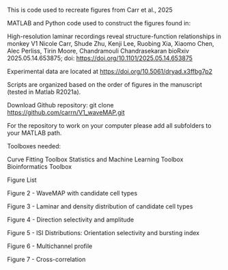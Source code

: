 This is code used to recreate figures from Carr et al., 2025

MATLAB and Python code used to construct the figures found in:

High-resolution laminar recordings reveal structure-function relationships in monkey V1
Nicole Carr, Shude Zhu, Kenji Lee, Ruobing Xia, Xiaomo Chen, Alec Perliss, Tirin Moore, Chandramouli Chandrasekaran
bioRxiv 2025.05.14.653875; doi: https://doi.org/10.1101/2025.05.14.653875

Experimental data are located at https://doi.org/10.5061/dryad.x3ffbg7p2 

Scripts are organized based on the order of figures in the manuscript (tested in Matlab R2021a).

Download Github repository: git clone https://github.com/carrn/V1_waveMAP.git

For the repository to work on your computer please add all subfolders to your MATLAB path.

Toolboxes needed:

Curve Fitting Toolbox
Statistics and Machine Learning Toolbox
Bioinformatics Toolbox


Figure List

Figure 2 - WaveMAP with candidate cell types

Figure 3 - Laminar and density distribution of candidate cell types

Figure 4 - Direction selectivity and amplitude

Figure 5 - ISI Distributions: Orientation selectivity and bursting index

Figure 6 - Multichannel profile

Figure 7 - Cross-correlation

